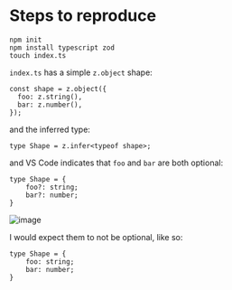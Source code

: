 # Steps to reproduce

```
npm init
npm install typescript zod
touch index.ts
```

`index.ts` has a simple `z.object` shape:
```
const shape = z.object({
  foo: z.string(),
  bar: z.number(),
});
```
and the inferred type:
```
type Shape = z.infer<typeof shape>;
```

and VS Code indicates that `foo` and `bar` are both optional:
```
type Shape = {
    foo?: string;
    bar?: number;
}
```
![image](https://user-images.githubusercontent.com/334661/135726348-ed78c34d-cd63-4dbe-8b95-19c0dba933c7.png)

I would expect them to not be optional, like so:
```
type Shape = {
    foo: string;
    bar: number;
}
```
